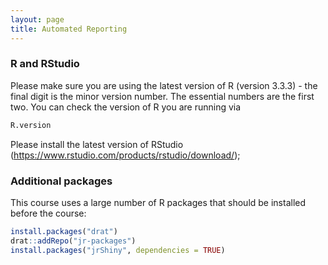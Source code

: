 ```yaml
---
layout: page
title: Automated Reporting
---
```


### R and RStudio

Please make sure you are using the latest version of R (version 3.3.3) - the final digit is the minor version number. The essential numbers are the first two. You can check the version of R you are running via

``` r
R.version
```
Please install the latest version of RStudio (<https://www.rstudio.com/products/rstudio/download/>);

### Additional packages

This course uses a large number of R packages that should be installed before the course:

``` r
install.packages("drat")
drat::addRepo("jr-packages")
install.packages("jrShiny", dependencies = TRUE)
```
